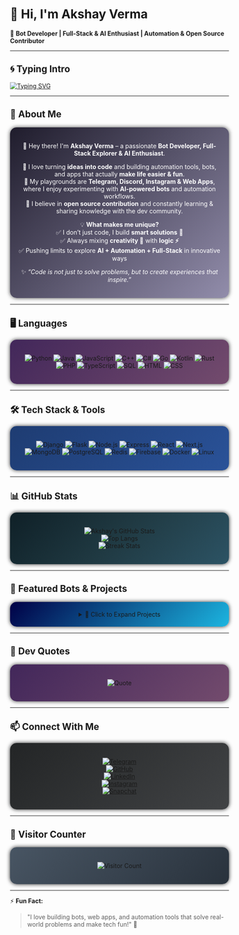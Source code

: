 # 👋 Hi, I'm Akshay Verma  

🤖 **Bot Developer | Full-Stack & AI Enthusiast | Automation & Open Source Contributor**  

---

## 🌀 Typing Intro  

[![Typing SVG](https://readme-typing-svg.herokuapp.com?font=Fira+Code&pause=1000&color=00F700&width=435&lines=Hi%2C+I'm+Akshay+Verma!;Bot+Developer+%7C+AI+Enthusiast;Automation+%26+Open+Source+Contributor)](https://git.io/typing-svg)  

---

## 🌈 About Me  

<div align="center" style="background: linear-gradient(135deg, #1f1c2c, #928dab); padding: 20px; border-radius: 15px; box-shadow: 0px 0px 10px #444; color: white;">

👋 Hey there! I'm <b>Akshay Verma</b> – a passionate <b>Bot Developer, Full-Stack Explorer & AI Enthusiast</b>.  

🔹 I love turning <b>ideas into code</b> and building automation tools, bots, and apps that actually <b>make life easier & fun</b>.  
🔹 My playgrounds are <b>Telegram, Discord, Instagram & Web Apps</b>, where I enjoy experimenting with <b>AI-powered bots</b> and automation workflows.  
🔹 I believe in <b>open source contribution</b> and constantly learning & sharing knowledge with the dev community.  

💡 <b>What makes me unique?</b>  
✅ I don’t just code, I build <b>smart solutions</b> 🚀  
✅ Always mixing <b>creativity 🎨</b> with <b>logic ⚡</b>  
✅ Pushing limits to explore <b>AI + Automation + Full-Stack</b> in innovative ways  

✨ <i>“Code is not just to solve problems, but to create experiences that inspire.”</i>  

</div>

---

## 🖥️ Languages  

<div align="center" style="background: linear-gradient(135deg, #42275a, #734b6d); padding: 20px; border-radius: 15px; box-shadow: 0px 0px 10px #333;">

![Python](https://img.shields.io/badge/-Python-3776AB?style=flat-square&logo=python&logoColor=white)
![Java](https://img.shields.io/badge/-Java-007396?style=flat-square&logo=java)
![JavaScript](https://img.shields.io/badge/-JavaScript-F7DF1E?style=flat-square&logo=javascript&logoColor=black)
![C++](https://img.shields.io/badge/-C++-00599C?style=flat-square&logo=cplusplus)
![C#](https://img.shields.io/badge/-C%23-239120?style=flat-square&logo=csharp)
![Go](https://img.shields.io/badge/-Go-00ADD8?style=flat-square&logo=go&logoColor=white)
![Kotlin](https://img.shields.io/badge/-Kotlin-0095D5?style=flat-square&logo=kotlin&logoColor=white)
![Rust](https://img.shields.io/badge/-Rust-000000?style=flat-square&logo=rust)
![PHP](https://img.shields.io/badge/-PHP-777BB4?style=flat-square&logo=php&logoColor=white)
![TypeScript](https://img.shields.io/badge/-TypeScript-3178C6?style=flat-square&logo=typescript&logoColor=white)
![SQL](https://img.shields.io/badge/-SQL-4479A1?style=flat-square&logo=mysql&logoColor=white)
![HTML](https://img.shields.io/badge/-HTML5-E34F26?style=flat-square&logo=html5&logoColor=white)
![CSS](https://img.shields.io/badge/-CSS3-1572B6?style=flat-square&logo=css3)  

</div>

---

## 🛠️ Tech Stack & Tools  

<div align="center" style="background: linear-gradient(135deg, #1e3c72, #2a5298); padding: 20px; border-radius: 15px; box-shadow: 0px 0px 10px #333;">

![Django](https://img.shields.io/badge/-Django-092E20?style=flat-square&logo=django)
![Flask](https://img.shields.io/badge/-Flask-000000?style=flat-square&logo=flask)
![Node.js](https://img.shields.io/badge/-Node.js-339933?style=flat-square&logo=node.js)
![Express](https://img.shields.io/badge/-Express-000000?style=flat-square&logo=express)
![React](https://img.shields.io/badge/-React-61DAFB?style=flat-square&logo=react&logoColor=black)
![Next.js](https://img.shields.io/badge/-Next.js-000000?style=flat-square&logo=next.js)
![MongoDB](https://img.shields.io/badge/-MongoDB-47A248?style=flat-square&logo=mongodb)
![PostgreSQL](https://img.shields.io/badge/-PostgreSQL-336791?style=flat-square&logo=postgresql)
![Redis](https://img.shields.io/badge/-Redis-DC382D?style=flat-square&logo=redis)
![Firebase](https://img.shields.io/badge/-Firebase-FFCA28?style=flat-square&logo=firebase)
![Docker](https://img.shields.io/badge/-Docker-2496ED?style=flat-square&logo=docker)
![Linux](https://img.shields.io/badge/-Linux-FCC624?style=flat-square&logo=linux&logoColor=black)  

</div>

---

## 📊 GitHub Stats  

<div align="center" style="background: linear-gradient(135deg, #0f2027, #203a43, #2c5364); padding: 20px; border-radius: 15px; box-shadow: 0px 0px 10px #222;">

![Akshay's GitHub Stats](https://github-readme-stats.vercel.app/api?username=akshayverma3685&show_icons=true&theme=tokyonight)  
![Top Langs](https://github-readme-stats.vercel.app/api/top-langs/?username=akshayverma3685&layout=compact&theme=tokyonight)  
![Streak Stats](https://github-readme-streak-stats.herokuapp.com/?user=akshayverma3685&theme=tokyonight)  

</div>

---

## 🌟 Featured Bots & Projects  

<div align="center" style="background: linear-gradient(135deg, #000046, #1cb5e0); padding: 20px; border-radius: 15px; box-shadow: 0px 0px 10px #333;">

<details>
  <summary>🚀 Click to Expand Projects</summary>

  - **SocialPipe Bot** → Multi-social hub bot managing all accounts via Telegram  
  - **AI Chatbot** → Intelligent AI chatbot for Telegram & Discord  
  - **Instagram Auto Bot** → Friendly automation & DM handling bot for Instagram  

</details>

</div>

---

## 📰 Dev Quotes  

<div align="center" style="background: linear-gradient(135deg, #42275a, #734b6d); padding: 20px; border-radius: 15px; box-shadow: 0px 0px 10px #333;">

![Quote](https://quotes-github-readme.vercel.app/api?type=horizontal&theme=radical)  

</div>

---

## 📫 Connect With Me  

<div align="center" style="background: linear-gradient(135deg, #232526, #414345); padding: 20px; border-radius: 15px; box-shadow: 0px 0px 10px #222;">

[![Telegram](https://img.shields.io/badge/Telegram-2CA5E0?style=flat-square&logo=telegram&logoColor=white)](https://t.me/akshayverma0212)  
[![GitHub](https://img.shields.io/badge/GitHub-181717?style=flat-square&logo=github&logoColor=white)](https://github.com/akshayverma3685)  
[![LinkedIn](https://img.shields.io/badge/LinkedIn-0077B5?style=flat-square&logo=linkedin&logoColor=white)](https://linkedin.com/in/)  
[![Instagram](https://img.shields.io/badge/Instagram-E4405F?style=flat-square&logo=instagram&logoColor=white)](https://instagram.com/akshayverma_0212)  
[![Snapchat](https://img.shields.io/badge/Snapchat-FFFC00?style=flat-square&logo=snapchat&logoColor=black)](https://snapchat.com/add/akshayverma0212)  

</div>

---

## 👀 Visitor Counter  

<div align="center" style="background: linear-gradient(135deg, #485563, #29323c); padding: 20px; border-radius: 15px; box-shadow: 0px 0px 10px #222;">

![Visitor Count](https://komarev.com/ghpvc/?username=akshayverma3685&label=Profile%20Views&color=blue&style=flat)  

</div>

---

⚡ **Fun Fact:**  
> "I love building bots, web apps, and automation tools that solve real-world problems and make tech fun!" 🤖
